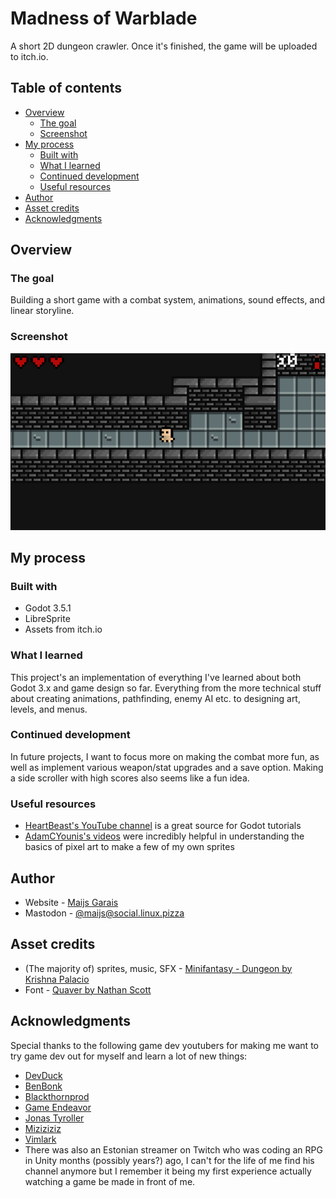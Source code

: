 # Madness of Warblade

A short 2D dungeon crawler. Once it's finished, the game will be uploaded to itch.io.

## Table of contents

- [Overview](#overview)
  - [The goal](#the-goal)
  - [Screenshot](#screenshot)
  <!-- - [Links](#links) -->
- [My process](#my-process)
  - [Built with](#built-with)
  - [What I learned](#what-i-learned)
  - [Continued development](#continued-development)
  - [Useful resources](#useful-resources)
- [Author](#author)
- [Asset credits](#asset-credits)
- [Acknowledgments](#acknowledgments)

## Overview

### The goal

Building a short game with a combat system, animations, sound effects, and linear storyline.

### Screenshot

![](./screenshot.png)

<!-- ### Links

- Play the game: [Itch.io](https://your-solution-url.com) -->

## My process

### Built with

- Godot 3.5.1
- LibreSprite
- Assets from itch.io

### What I learned

This project's an implementation of everything I've learned about both Godot 3.x and game design so far. Everything from the more technical stuff about creating animations, pathfinding, enemy AI etc. to designing art, levels, and menus.

### Continued development

In future projects, I want to focus more on making the combat more fun, as well as implement various weapon/stat upgrades and a save option. Making a side scroller with high scores also seems like a fun idea.

### Useful resources

- [HeartBeast's YouTube channel](https://www.youtube.com/@uheartbeast) is a great source for Godot tutorials
- [AdamCYounis's videos](https://www.youtube.com/@AdamCYounis) were incredibly helpful in understanding the basics of pixel art to make a few of my own sprites

## Author

- Website - [Maijs Garais](https://mai-soup.github.io/)
- Mastodon - [@maijs@social.linux.pizza](https://social.linux.pizza/@maijs)

## Asset credits

- (The majority of) sprites, music, SFX - [Minifantasy - Dungeon by Krishna Palacio](https://krishna-palacio.itch.io/minifantasy-dungeon)
- Font - [Quaver by Nathan Scott](https://caffinate.itch.io/quaver)

## Acknowledgments

Special thanks to the following game dev youtubers for making me want to try game dev out for myself and learn a lot of new things:

- [DevDuck](https://www.youtube.com/channel/UCKCTmact-90hXpV2ns8GSsA)
- [BenBonk](https://www.youtube.com/@BenBonk)
- [Blackthornprod](https://www.youtube.com/@Blackthornprod)
- [Game Endeavor](https://www.youtube.com/@GameEndeavor)
- [Jonas Tyroller](https://www.youtube.com/@JonasTyroller)
- [Miziziziz](https://www.youtube.com/@Miziziziz)
- [Vimlark](https://www.youtube.com/@Vimlark)
- There was also an Estonian streamer on Twitch who was coding an RPG in Unity months (possibly years?) ago, I can't for the life of me find his channel anymore but I remember it being my first experience actually watching a game be made in front of me.
